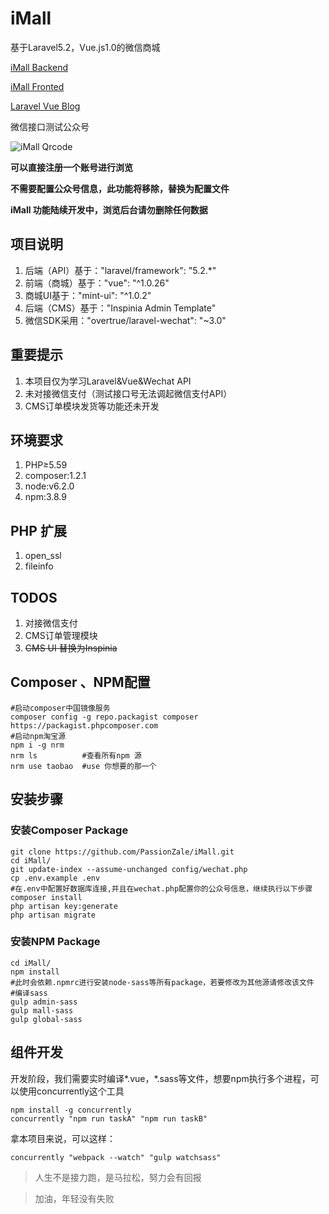# iMall
基于Laravel5.2，Vue.js1.0的微信商城

[iMall Backend](http://imall.lovchun.com "iMall 后台管理首页")

[iMall Fronted](http://imall.lovchun.com/mall "iMall 微信商城首页")

[Laravel Vue Blog](https://github.com/PassionZale/LVBlog "基于Laravel Vue的个人博客")

微信接口测试公众号

![iMall Qrcode](http://oewvb9bk1.bkt.clouddn.com/iMall.jpg "iMall Qrcode")

**可以直接注册一个账号进行浏览**

**不需要配置公众号信息，此功能将移除，替换为配置文件**

**iMall 功能陆续开发中，浏览后台请勿删除任何数据**

## 项目说明
1. 后端（API）基于："laravel/framework": "5.2.*"
2. 前端（商城）基于："vue": "^1.0.26"
3. 商城UI基于："mint-ui": "^1.0.2"
4. 后端（CMS）基于："Inspinia Admin Template"
5. 微信SDK采用："overtrue/laravel-wechat": "~3.0"

## 重要提示
1. 本项目仅为学习Laravel&Vue&Wechat API
2. 未对接微信支付（测试接口号无法调起微信支付API）
3. CMS订单模块发货等功能还未开发

## 环境要求
1. PHP≥5.59
2. composer:1.2.1
3. node:v6.2.0
4. npm:3.8.9

## PHP 扩展
1. open_ssl
2. fileinfo

## TODOS
1. 对接微信支付
2. CMS订单管理模块
3. ~~CMS UI 替换为Inspinia~~

## Composer 、NPM配置
``` shell
#启动composer中国镜像服务
composer config -g repo.packagist composer https://packagist.phpcomposer.com
#启动npm淘宝源
npm i -g nrm
nrm ls          #查看所有npm 源
nrm use taobao  #use 你想要的那一个

```

## 安装步骤
### 安装Composer Package
``` shell
git clone https://github.com/PassionZale/iMall.git
cd iMall/
git update-index --assume-unchanged config/wechat.php
cp .env.example .env
#在.env中配置好数据库连接,并且在wechat.php配置你的公众号信息，继续执行以下步骤
composer install
php artisan key:generate
php artisan migrate
```

### 安装NPM Package
``` shell
cd iMall/
npm install
#此时会依赖.npmrc进行安装node-sass等所有package，若要修改为其他源请修改该文件
#编译sass
gulp admin-sass
gulp mall-sass
gulp global-sass
```

## 组件开发
开发阶段，我们需要实时编译*.vue，*.sass等文件，想要npm执行多个进程，可以使用concurrently这个工具
``` shell
npm install -g concurrently
concurrently "npm run taskA" "npm run taskB"
```
拿本项目来说，可以这样：
``` shell
concurrently "webpack --watch" "gulp watchsass"
```

>人生不是接力跑，是马拉松，努力会有回报

>加油，年轻没有失败

